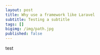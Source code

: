 ```yaml
---
layout: post
title: Why use a framework like Laravel
subtitle: Testing a subtitle
tags: []
bigimg: /img/path.jpg
published: false
---
```


test

